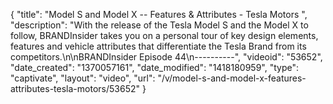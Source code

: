 {
    "title": "Model S and Model X -- Features & Attributes - Tesla Motors ",
    "description": "With the release of the Tesla Model S and the Model X to follow, BRANDInsider takes you on a personal tour of key design elements, features and vehicle attributes that differentiate the Tesla Brand from its competitors.\n\nBRANDInsider Episode 44\n----------",
    "videoid": "53652",
    "date_created": "1370057161",
    "date_modified": "1418180959",
    "type": "captivate",
    "layout": "video",
    "url": "\/v\/model-s-and-model-x-features-attributes-tesla-motors\/53652"
}